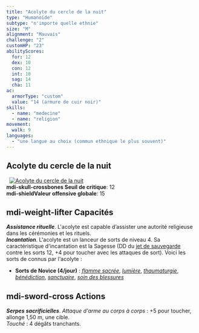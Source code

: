 ```yaml
---
title: "Acolyte du cercle de la nuit"
type: "Humanoïde"
subtype: "n'importe quelle ethnie"
size: "M"
alignment: "Mauvais"
challenge: "2"
customHP: "23"
abilityScores:
  for: 12
  dex: 10
  con: 12
  int: 10
  sag: 14
  cha: 11
ac:
  armorType: "custom"
  value: "14 (armure de cuir noir)"
skills:
  - name: "medecine"
  - name: "religion"
movement:
  walk: 9
languages:
  - "une langue au choix (commun ethnique le plus souvent)"
---
```

## Acolyte du cercle de la nuit
&nbsp;
[![Acolyte du cercle de la nuit](https://www.douaratil.fr/illustrations/humanoide/acolyteducercledelanuitm.png)](https://www.douaratil.fr/illustrations/humanoide/acolyteducercledelanuit.jpg)  
**<v-icon>mdi-skull-crossbones</v-icon> Seuil de critique**: 12      
**<v-icon>mdi-shield</v-icon>Valeur offensive globale**: 15   
## <v-icon>mdi-weight-lifter</v-icon> Capacités
_**Assistance rituelle**_. L'acolyte est capable d’assister une autorité religieuse dans les cérémonies et les rituels.  
_**Incantation**_. L'acolyte est un lanceur de sorts de niveau 4. Sa caractéristique d'incantation est la Sagesse (DD du [jet de sauvegarde](/utiliser-les-caracteristiques/#jets-de-sauvegarde) contre les sorts 12, +4 pour toucher avec les attaques de sort). Voici les sorts de connus par l'acolyte :
* **Sorts de Novice (4/jour)** : [_flamme sacrée_](/grimoire/flamme-sacree/), [_lumière_](/grimoire/lumiere/), [_thaumaturgie_](/grimoire/thaumaturgie/), [_bénédiction_](/grimoire/benediction/), [_sanctuaire_](/grimoire/sanctuaire/), [_soin des blessures_](/grimoire/soin-des-blessures/)

## <v-icon>mdi-sword-cross</v-icon> Actions
_**Serpes sacrificielles**_. _Attaque d'arme au corps à corps_ : +5 pour toucher, allonge 1,50 m, une cible.  
_Touché_ : 4 dégâts tranchants.  

